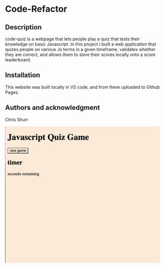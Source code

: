 # Code-Refactor


## Description
code-quiz is a webpage that lets people play a quiz that tests their knowledge on basic Javascript. In this project i built a web application that quizes people on various Js terms in a given timeframe, validates whether they are correct, and allows them to store their scores locally onto a score leaderboard. 

## Installation
This website was built locally in VS code, and from there uploaded to Github Pages. 

## Authors and acknowledgment
Chris Shurr

<img src="./assets/Screen Shot 2022-10-07 at 6.11.28 PM.png"
     alt="project screenshot"/>




